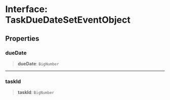 # Interface: TaskDueDateSetEventObject

## Properties

### dueDate

> **dueDate**: `BigNumber`

***

### taskId

> **taskId**: `BigNumber`
